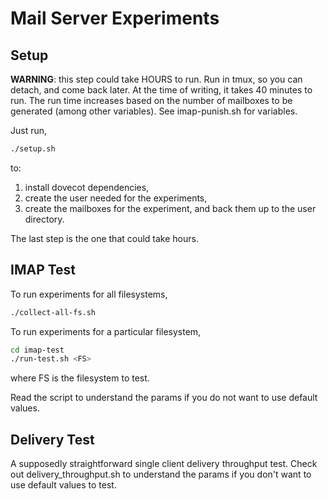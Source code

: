 # Mail Server Experiments

## Setup
**WARNING**: this step could take HOURS to run. Run in tmux, so you can detach,
and come back later. At the time of writing, it takes 40 minutes to run. The
run time increases based on the number of mailboxes to be generated (among
other variables). See imap-punish.sh for variables.

Just run,
```bash
./setup.sh
```
to:

1. install dovecot dependencies,
1. create the user needed for the experiments,
1. create the mailboxes for the experiment, and back them up to the user directory.

The last step is the one that could take hours.


## IMAP Test

To run experiments for all filesystems,
```bash
./collect-all-fs.sh
```

To run experiments for a particular filesystem,
```bash
cd imap-test
./run-test.sh <FS>
```
where FS is the filesystem to test.

Read the script to understand the params if you do not want to use default
values.


## Delivery Test

A supposedly straightforward single client delivery throughput test. Check out
delivery\_throughput.sh to understand the params if you don't want to use
default values to test.
